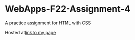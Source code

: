 # WebApps-F22-Assignment-4
A practice assignment for HTML with CSS

Hosted at[link to my page](https://44-563-web-apps-f22.github.io/44563-webapps-assignment-4-S555811/)
